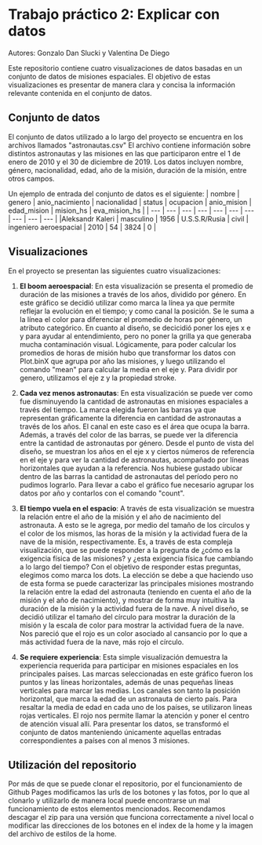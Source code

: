 # Trabajo práctico 2: Explicar con datos

Autores: Gonzalo Dan Slucki y Valentina De Diego

Este repositorio contiene cuatro visualizaciones de datos basadas en un conjunto de datos de misiones espaciales. El objetivo de estas visualizaciones es presentar de manera clara y concisa la información relevante contenida en el conjunto de datos.

## Conjunto de datos
El conjunto de datos utilizado a lo largo del proyecto se encuentra en los archivos llamados "astronautas.csv" El archivo contiene información sobre distintos astronautas y las misiones en las que participaron entre el 1 de enero de 2010 y el 30 de diciembre de 2019. Los datos incluyen nombre, género, nacionalidad, edad, año de la misión, duración de la misión, entre otros campos.

Un ejemplo de entrada del conjunto de datos es el siguiente: 
| nombre | genero | anio_nacimiento | nacionalidad | status | ocupacion | anio_mision | edad_mision | mision_hs | eva_mision_hs |
| --- | --- | --- | --- | --- | --- | --- | --- | --- | --- |
|Aleksandr Kaleri | masculino | 1956 | U.S.S.R/Rusia | civil | ingeniero aeroespacial | 2010 | 54 | 3824 | 0 |


## Visualizaciones 
En el proyecto se presentan las siguientes cuatro visualizaciones:

1. **El boom aeroespacial**: En esta visualización se presenta el promedio de duración de las misiones a través de los años, dividido por género. En este gráfico se decidió utilizar como marca la línea ya que permite reflejar la evolución en el tiempo; y como canal la posición. Se le suma a la línea el color para diferenciar el promedio de horas por género, un atributo categórico. En cuanto al diseño, se decicidió poner los ejes x e y para ayudar al entendimiento, pero no poner la grilla ya que generaba mucha contaminación visual. Lógicamente, para poder calcular los promedios de horas de misión hubo que transformar los datos con Plot.binX que agrupa por año las misiones, y luego utilizando el comando "mean" para calcular la media en el eje y. Para dividir por genero, utilizamos el eje z y la propiedad stroke.

2. **Cada vez menos astronautas**: En esta visualización se puede ver como fue disminuyendo la cantidad de astronautas en misiones espaciales a través del tiempo. La marca elegida fueron las barras ya que representan gráficamente la diferencia en cantidad de astronautas a través de los años. El canal en este caso es el área que ocupa la barra. Además, a través del color de las barras, se puede ver la diferencia entre la cantidad de astronautas por género. Desde el punto de vista del diseño, se muestran los años en el eje x y ciertos números de referencia en el eje y para ver la cantidad de astronautas, acompañado por líneas horizontales que ayudan a la referencia. Nos hubiese gustado ubicar dentro de las barras la cantidad de astronautas del período pero no pudimos lograrlo. Para llevar a cabo el gráfico fue necesario agrupar los datos por año y contarlos con el comando "count".

3. **El tiempo vuela en el espacio**: A través de esta visualización se muestra la relación entre el año de la misión y el año de nacimiento del astronauta. A esto se le agrega, por medio del tamaño de los círculos y el color de los mismos, las horas de la misión y la actividad fuera de la nave de la misión, respectivamente. Es, a través de esta compleja visualización, que se puede responder a la pregunta de ¿cómo es la exigencia física de las misiones? y ¿esta exigencia física fue cambiando a lo largo del tiempo? Con el objetivo de responder estas preguntas, elegimos como marca los dots. La elección se debe a que haciendo uso de esta forma se puede caracterizar las principales misiones mostrando la relación entre la edad del astronauta (teniendo en cuenta el año de la misión y el año de nacimiento), y mostrar de forma muy intuitiva la duración de la misión y la actividad fuera de la nave. A nivel diseño, se decidió utilizar el tamaño del círculo para mostrar la duración de la misión y la escala de color para mostrar la actividad fuera de la nave. Nos pareció que el rojo es un color asociado al cansancio por lo que a más actividad fuera de la nave, más rojo el círculo.

4. **Se requiere experiencia**: Esta simple visualización demuestra la experiencia requerida para participar en misiones espaciales en los principales países. Las marcas seleccionadas en este gráfico fueron los puntos y las líneas horizontales, además de unas pequeñas líneas verticales para marcar las medias. Los canales son tanto la posición horizontal, que marca la edad de un astronauta de cierto país. Para resaltar la media de edad en cada uno de los países, se utilizaron lineas rojas verticales. El rojo nos permite llamar la atención y poner el centro de atención visual allí. Para presentar los datos, se transformó el conjunto de datos manteniendo únicamente aquellas entradas correspondientes a países con al menos 3 misiones.

## Utilización del repositorio
Por más de que se puede clonar el repositorio, por el funcionamiento de Github Pages modificamos las urls de los botones y las fotos, por lo que al clonarlo y utilizarlo de manera local puede encontrarse un mal funcionamiento de estos elementos mencionados. Recomendamos descagar el zip para una versión que funciona correctamente a nivel local o modificar las direcciones de los botones en el index de la home y la imagen del archivo de estilos de la home. 

